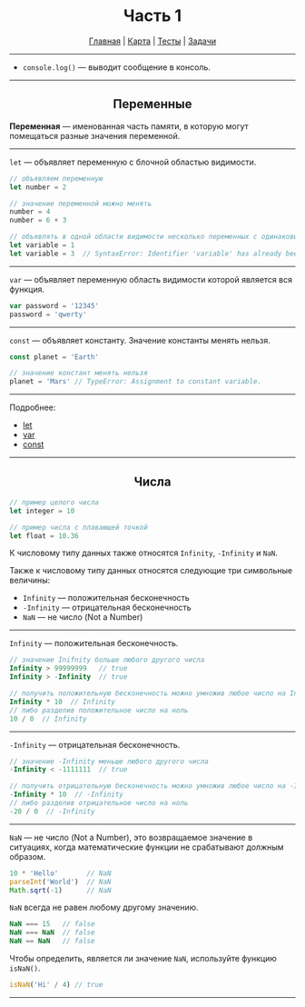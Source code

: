 <div align="center">

# Часть 1

[Главная](https://github.com/dollaween/junior-roadmap/)
|
[Карта](/roadmap/README.md)
|
[Тесты](/tests/README.md)
|
[Задачи](/tasks/README.md)

</div>

---

* `console.log()` — выводит сообщение в консоль.

---

<div align="center">

## Переменные

</div>

**Переменная** — именованная часть памяти, в которую могут помещаться разные значения переменной.

---

`let` — объявляет переменную с блочной областью видимости.

```js
// объявляем переменную
let number = 2

// значение переменной можно менять
number = 4
number = 6 + 3

// объявлять в одной области видимости несколько переменных с одинаковым именем нельзя
let variable = 1
let variable = 3  // SyntaxError: Identifier 'variable' has already been declared
```

---

`var` — объявляет переменную область видимости которой является вся функция.

```js
var password = '12345'
password = 'qwerty'
```

---

`const` — объявляет константу. Значение константы менять нельзя.

```js
const planet = 'Earth'

// значение констант менять нельзя
planet = 'Mars' // TypeError: Assignment to constant variable.
```

---

Подробнее:
* [let](https://developer.mozilla.org/ru/docs/Web/JavaScript/Reference/Statements/let)
* [var](https://developer.mozilla.org/ru/docs/Web/JavaScript/Reference/Statements/var)
* [const](https://developer.mozilla.org/ru/docs/Web/JavaScript/Reference/Statements/const)

---

<div align="center">

## Числа

</div>

```js
// пример целого числа
let integer = 10

// пример числа с плавающей точкой
let float = 10.36
```

К числовому типу данных также относятся `Infinity`, `-Infinity` и `NaN`.

Также к числовому типу данных относятся следующие три символьные величины:
* `Infinity` — положительная бесконечность
* `-Infinity` — отрицательная бесконечность
* `NaN` — не число (Not a Number)

---

`Infinity` — положительная бесконечность.

```js
// значение Inifnity больше любого другого числа
Infinity > 99999999   // true
Infinity > -Infinity  // true

// получить положительную бесконечность можно умножив любое число на Infinity
Infinity * 10  // Infinity
// либо разделив положительное число на ноль
10 / 0  // Infinity
```

---

`-Infinity` — отрицательная бесконечность.

```js
// значение -Infinity меньше любого другого числа
-Infinity < -1111111  // true

// получить отрицательную бесконечность можно умножив любое число на -Infinity
-Infinity * 10  // -Infinity
// либо разделив отрицательное число на ноль
-20 / 0  // -Infinity
```

---

`NaN` — не число (Not a Number), это возвращаемое значение в ситуациях, когда математические функции не срабатывают должным образом.

```js
10 * 'Hello'       // NaN
parseInt('World')  // NaN
Math.sqrt(-1)      // NaN
```

`NaN` всегда не равен любому другому значению.

```js
NaN === 15   // false
NaN === NaN  // false
NaN == NaN   // false
```

Чтобы определить, является ли значение `NaN`, используйте функцию `isNaN()`.

```js
isNaN('Hi' / 4) // true
```

---














